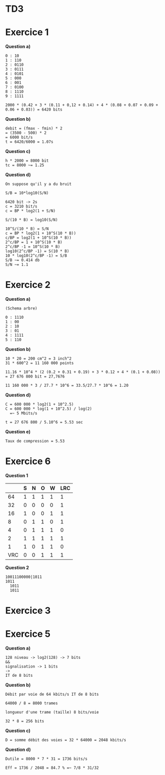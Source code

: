 # TD3

# Exercice 1

**Question a)**
```
0 : 10
1 : 110
2 : 0110
3 : 0111
4 : 0101
5 : 000 
6 : 001
7 : 0100
8 : 1110
9 : 1111

2000 * (0.42 + 3 * (0.11 + 0,12 + 0.14) + 4 * (0.08 + 0.07 + 0.09 + 0.06 + 0.03)) = 6420 bits
```

**Question b)**
```
debit = (fmax - fmin) * 2
= (3500 - 500) * 2
= 6000 bit/s
t = 6420/6000 = 1.07s 
```

**Question c)**
```
h * 2000 = 8000 bit
tc = 8000 ~= 1.25
```

**Question d)**
```
On suppose qu'il y a du bruit

S/B = 10*log10(S/N)

6420 bit -> 2s
c = 3210 bit/s
c = BP * log2(1 + S/N)

S/(10 * B) = log10(S/N)

10^S/(10 * B) = S/N
c = BP * log2(1 + 10^S(10 * B))
c/BP = log2(1 + 10^S(10 * B))
2^c/BP = 1 + 10^S(10 * B)
2^c/BP -1 = 10^S(10 * B)
log10(2^c/BP -1) = S(10 * B)
10 * log10(2^c/BP -1) = S/B
S/B ~= 0.414 db
S/N ~= 1.1
```

# Exercice 2

**Question a)**
```
(Schema arbre)

0 : 1110
1 : 00
2 : 10
3 : 01
4 : 1111
5 : 110
```

**Question b)**
```
10 * 20 = 200 cm^2 = 3 inch^2
31 * 600^2 = 11 160 000 points

11.16 * 10^4 * (2 (0.2 + 0.31 + 0.19) + 3 * 0.12 + 4 * (0.1 + 0.08))
= 27 676 800 bit = 27,7676

11 160 000 * 3 / 27.7 * 10^6 = 33.5/27.7 * 10^6 = 1.20
```

**Question d)**
```
C = 600 000 * log2(1 + 10^2.5)
C = 600 000 * log(1 + 10^2.5) / log(2)
  =~ 5 Mbits/s

t = 27 676 800 / 5.10^6 = 5.53 sec
```

**Question e)**
```
Taux de compression = 5.53
```

# Exercice 6

**Question 1**

|     | S | N | O | W | LRC |
|-----|---|---|---|---|-----|
| 64  | 1 | 1 | 1 | 1 | 1   |
| 32  | 0 | 0 | 0 | 0 | 1   |
| 16  | 1 | 0 | 0 | 1 | 1   |
| 8   | 0 | 1 | 1 | 0 | 1   |
| 4   | 0 | 1 | 1 | 1 | 0   |
| 2   | 1 | 1 | 1 | 1 | 1   |
| 1   | 1 | 0 | 1 | 1 | 0   |
| VRC | 0 | 0 | 1 | 1 | 1   |

**Question 2**
```
10011100000|1011
1011
  1011 	
  1011
```

# Exercice 3



# Exercice 5

**Question a)**
```
128 niveau -> log2(128) -> 7 bits
&&	
signalisation -> 1 bits
-> 
IT de 8 bits
```

**Question b)**
```
Débit par voie de 64 kbits/s IT de 8 bits

64000 / 8 = 8000 trames

longueur d'une trame (taille) 8 bits/voie 

32 * 8 = 256 bits
```

**Question c)**
```
D = somme débit des voies = 32 * 64000 = 2048 kbits/s
```

**Question d)**
```
Dutile = 8000 * 7 * 31 = 1736 bits/s

Eff = 1736 / 2048 = 84.7 % =~ 7/8 * 31/32
```
